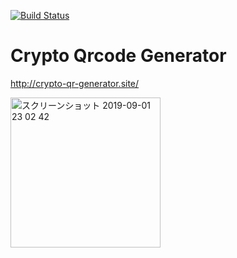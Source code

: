 [![Build Status](https://secure.travis-ci.org/yassun/crypto-qrcode-generator.png?branch=master)](http://travis-ci.org/yassun/crypto-qrcode-generator)

# Crypto Qrcode Generator

http://crypto-qr-generator.site/

<img width="240" alt="スクリーンショット 2019-09-01 23 02 42" src="https://user-images.githubusercontent.com/2255617/64077588-d6e2cc00-cd0c-11e9-9572-d02a8d3b1c7f.png">

